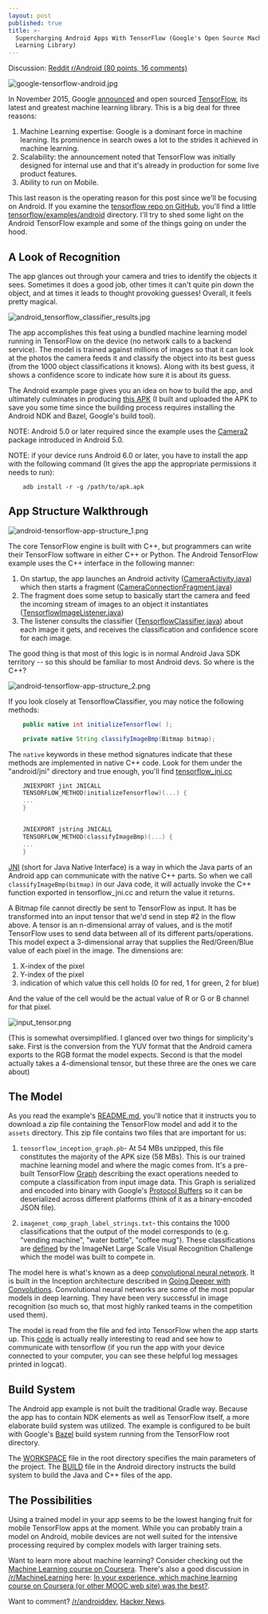 ```yaml
---
layout: post
published: true
title: >-
  Supercharging Android Apps With TensorFlow (Google's Open Source Machine
  Learning Library)
---
```

<span class="discussion">Discussion:
<a href="https://www.reddit.com/r/androiddev/comments/3zpkb6/supercharging_android_apps_with_tensorflow/" class="">Reddit r/Android (80 points, 16 comments)</a>
</span>












![google-tensorflow-android.jpg]({{site.baseurl}}/images/google-tensorflow-android.jpg)



In November 2015, Google [announced](https://googleblog.blogspot.com/2015/11/tensorflow-smarter-machine-learning-for.html) and open sourced [TensorFlow](https://www.tensorflow.org/), its latest and greatest machine learning library. This is a big deal for three reasons:

1. Machine Learning expertise: Google is a dominant force in machine learning. Its prominence in search owes a lot to the strides it achieved in machine learning.
2. Scalability: the announcement noted that TensorFlow was initially designed for internal use and that it's already in production for some live product features.
3. Ability to run on Mobile.

This last reason is the operating reason for this post since we'll be focusing on Android. If you examine the [tensorflow repo on GitHub](https://github.com/tensorflow/tensorflow), you'll find a little  [tensorflow/examples/android](https://github.com/tensorflow/tensorflow/tree/master/tensorflow/examples/android) directory. I'll try to shed some light on the Android TensorFlow example and some of the things going on under the hood.

<!--more-->

## A Look of Recognition
The app glances out through your camera and tries to identify the objects it sees. Sometimes it does a good job, other times it can't quite pin down the object, and at times it leads to thought provoking guesses! Overall, it feels pretty magical.

![android_tensorflow_classifier_results.jpg]({{site.baseurl}}/images/android_tensorflow_classifier_results.jpg)


The app accomplishes this feat using a bundled machine learning model running in TensorFlow on the device (no network calls to a backend service). The model is trained against millions of images so that it can look at the photos the camera feeds it and classify the object into its best guess (from the 1000 object classifications it knows). Along with its best guess, it shows a confidence score to indicate how sure it is about its guess.

The Android example page gives you an idea on how to build the app, and ultimately culminates in producing [this APK](https://s3.amazonaws.com/jalammar.github.io/tensorflow_demo.apk) (I built and uploaded the APK to save you some time since the building process requires installing the Android NDK and Bazel, Google's build tool).

NOTE: Android 5.0 or later required since the example uses the [Camera2](android.hardware.camera2) package introduced in Android 5.0.

NOTE: if your device runs Android 6.0 or later, you have to install the app with the following command (It gives the app the appropriate permissions it needs to run):

```
	adb install -r -g /path/to/apk.apk
```

## App Structure Walkthrough

![android-tensorflow-app-structure_1.png]({{site.baseurl}}/images/android-tensorflow-app-structure_1.png)


The core TensorFlow engine is built with C++, but programmers can write their TensorFlow software in either C++ or Python. The Android TensorFlow example uses the C++ interface in the following manner:

1. On startup, the app launches an Android activity ([CameraActivity.java](https://github.com/tensorflow/tensorflow/blob/master/tensorflow/examples/android/src/org/tensorflow/demo/CameraActivity.java)) which then starts a fragment ([CameraConnectionFragment.java](https://github.com/tensorflow/tensorflow/blob/master/tensorflow/examples/android/src/org/tensorflow/demo/CameraConnectionFragment.java))
2. The fragment does some setup to basically start the camera and feed the incoming stream of images to an object it instantiates ([TensorflowImageListener.java](https://github.com/tensorflow/tensorflow/blob/master/tensorflow/examples/android/src/org/tensorflow/demo/TensorflowImageListener.java))
3. The listener consults the classifier ([TensorflowClassifier.java](https://github.com/tensorflow/tensorflow/blob/master/tensorflow/examples/android/src/org/tensorflow/demo/TensorflowClassifier.java)) about each image it gets, and receives the classification and confidence score for each image.


The good thing is that most of this logic is in normal Android Java SDK territory -- so this should be familiar to most Android devs. So where is the C++?


![android-tensorflow-app-structure_2.png]({{site.baseurl}}/images/android-tensorflow-app-structure_2.png)



If you look closely at TensorflowClassifier, you may notice the following methods:

```java
	public native int initializeTensorflow( );

	private native String classifyImageBmp(Bitmap bitmap);
```

The `native` keywords in these method signatures indicate that these methods are implemented in native C++ code. Look for them under the "android/jni" directory and true enough, you'll find [tensorflow_jni.cc](https://github.com/tensorflow/tensorflow/blob/master/tensorflow/examples/android/jni/tensorflow_jni.cc)

```c++
	JNIEXPORT jint JNICALL
	TENSORFLOW_METHOD(initializeTensorflow)(...) {
    ...
    }


	JNIEXPORT jstring JNICALL
	TENSORFLOW_METHOD(classifyImageBmp)(...) {
    ...
    }
```

[JNI](https://developer.android.com/training/articles/perf-jni.html) (short for Java Native Interface) is a way in which the Java parts of an Android app can communicate with the native C++ parts. So when we call `classifyImageBmp(bitmap)` in our Java code, it will actually invoke the C++ function exported in tensorflow_jni.cc and return the value it returns.

A Bitmap file cannot directly be sent to TensorFlow as input. It has be transformed into an input tensor that we'd send in step #2 in the flow above. A tensor is an n-dimensional array of values, and is the motif TensorFlow uses to send data between all of its different parts/operations. This model expect a 3-dimensional array that supplies the Red/Green/Blue value of each pixel in the image. The dimensions are:

1. X-index of the pixel
2. Y-index of the pixel
3. indication of which value this cell holds (0 for red, 1 for green, 2 for blue)

And the value of the cell would be the actual value of R or G or B channel for that pixel.

![input_tensor.png]({{site.baseurl}}/images/input_tensor.png)

(This is somewhat oversimplified. I glanced over two things for simplicity's sake. First is the conversion from the YUV format that the Android camera exports to the RGB format the model expects. Second is that the model actually takes a 4-dimensional tensor, but these three are the ones we care about)


## The Model
As you read the example's [README.md](https://github.com/tensorflow/tensorflow/tree/master/tensorflow/examples/android), you'll notice that it instructs you to download a zip file containing the TensorFlow model and add it to the `assets` directory. This zip file contains two files that are important for us:

1. `tensorflow_inception_graph.pb`- At 54 MBs unzipped, this file constitutes the majority of the APK size (58 MBs). This is our trained machine learning model and where the magic comes from. It's a pre-built TensorFlow [Graph](https://www.tensorflow.org/versions/master/api_docs/python/framework.html#Graph) describing the exact operations needed to compute a classification from input image data. This Graph is serialized and encoded into binary with Google's [Protocol Buffers](https://developers.google.com/protocol-buffers/?hl=en) so it can be deserialized across different platforms (think of it as a binary-encoded JSON file).

2. `imagenet_comp_graph_label_strings.txt`- this contains the 1000 classifications that the output of the model corresponds to (e.g. "vending machine", "water bottle", "coffee mug"). These classifications are [defined](http://image-net.org/challenges/LSVRC/2014/browse-synsets) by the ImageNet Large Scale Visual Recognition Challenge which the model was built to compete in.

The model here is what's known as a deep [convolutional neural network](https://youtu.be/bEUX_56Lojc?t=2m53s). It is built in the Inception architecture described in [Going Deeper with Convolutions](http://www.cv-foundation.org/openaccess/content_cvpr_2015/papers/Szegedy_Going_Deeper_With_2015_CVPR_paper.pdf). Convolutional neural networks are some of the most popular models in deep learning. They have been very successful in image recognition (so much so, that most highly ranked teams in the competition used them).

The model is read from the file and fed into TensorFlow when the app starts up. This [code](https://github.com/tensorflow/tensorflow/blob/master/tensorflow/examples/android/jni/tensorflow_jni.cc#L50)  is actually really interesting to read and see how to communicate with tensorflow (if you run the app with your device connected to your computer, you can see these helpful log messages printed in logcat).

## Build System
The Android app example is not built the traditional Gradle way. Because the app has to contain NDK elements as well as TensorFlow itself, a more elaborate build system was utilized. The example is configured to be built with Google's [Bazel](http://bazel.io/) build system running from the TensorFlow root directory.

The [WORKSPACE](https://github.com/tensorflow/tensorflow/blob/master/WORKSPACE) file in the root directory specifies the main parameters of the project. The [BUILD](https://github.com/tensorflow/tensorflow/blob/master/tensorflow/examples/android/BUILD) file in the Android directory instructs the build system to build the Java and C++ files of the app.

## The Possibilities
Using a trained model in your app seems to be the lowest hanging fruit for mobile TensorFlow apps at the moment. While you can probably train a model on Android, mobile devices are not well suited for the intensive processing required by complex models with larger training sets.

Want to learn more about machine learning? Consider checking out the [Machine Learning course on Coursera](https://www.coursera.org/learn/machine-learning/). There's also a good discussion in [/r/MachineLearning](https://www.reddit.com/r/MachineLearning/) here: [In your experience, which machine learning course on Coursera (or other MOOC web site) was the best?](https://www.reddit.com/r/MachineLearning/comments/3wno5e/in_your_experience_which_machine_learning_course/).

Want to comment? [/r/androiddev](https://www.reddit.com/r/androiddev/comments/3zpkb6/supercharging_android_apps_with_tensorflow/), [Hacker News](https://news.ycombinator.com/item?id=10850113).
